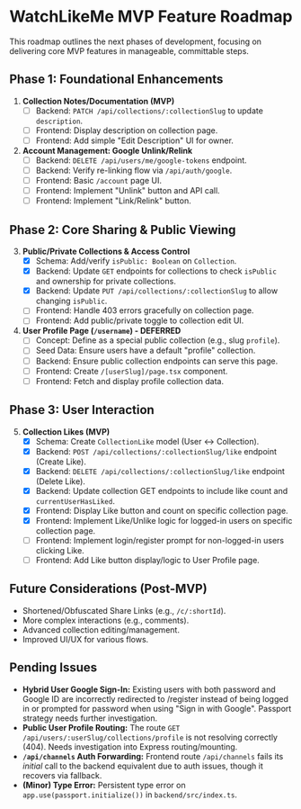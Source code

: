 # WatchLikeMe MVP Feature Roadmap

This roadmap outlines the next phases of development, focusing on delivering core MVP features in manageable, committable steps.

## Phase 1: Foundational Enhancements

1.  **Collection Notes/Documentation (MVP)**
    - [ ] Backend: `PATCH /api/collections/:collectionSlug` to update `description`.
    - [ ] Frontend: Display description on collection page.
    - [ ] Frontend: Add simple "Edit Description" UI for owner.
2.  **Account Management: Google Unlink/Relink**
    - [ ] Backend: `DELETE /api/users/me/google-tokens` endpoint.
    - [ ] Backend: Verify re-linking flow via `/api/auth/google`.
    - [ ] Frontend: Basic `/account` page UI.
    - [ ] Frontend: Implement "Unlink" button and API call.
    - [ ] Frontend: Implement "Link/Relink" button.

## Phase 2: Core Sharing & Public Viewing

3.  **Public/Private Collections & Access Control**
    - [x] Schema: Add/verify `isPublic: Boolean` on `Collection`.
    - [x] Backend: Update `GET` endpoints for collections to check `isPublic` and ownership for private collections.
    - [x] Backend: Update `PUT /api/collections/:collectionSlug` to allow changing `isPublic`.
    - [ ] Frontend: Handle 403 errors gracefully on collection page.
    - [ ] Frontend: Add public/private toggle to collection edit UI.
4.  **User Profile Page (`/username`) - DEFERRED**
    - [ ] Concept: Define as a special public collection (e.g., slug `profile`).
    - [ ] Seed Data: Ensure users have a default "profile" collection.
    - [ ] Backend: Ensure public collection endpoints can serve this page.
    - [ ] Frontend: Create `/[userSlug]/page.tsx` component.
    - [ ] Frontend: Fetch and display profile collection data.

## Phase 3: User Interaction

5.  **Collection Likes (MVP)**
    - [x] Schema: Create `CollectionLike` model (User <-> Collection).
    - [x] Backend: `POST /api/collections/:collectionSlug/like` endpoint (Create Like).
    - [x] Backend: `DELETE /api/collections/:collectionSlug/like` endpoint (Delete Like).
    - [x] Backend: Update collection GET endpoints to include like count and `currentUserHasLiked`.
    - [x] Frontend: Display Like button and count on specific collection page.
    - [x] Frontend: Implement Like/Unlike logic for logged-in users on specific collection page.
    - [ ] Frontend: Implement login/register prompt for non-logged-in users clicking Like.
    - [ ] Frontend: Add Like button display/logic to User Profile page.

## Future Considerations (Post-MVP)

- Shortened/Obfuscated Share Links (e.g., `/c/:shortId`).
- More complex interactions (e.g., comments).
- Advanced collection editing/management.
- Improved UI/UX for various flows.

## Pending Issues

- **Hybrid User Google Sign-In:** Existing users with both password and Google ID are incorrectly redirected to /register instead of being logged in or prompted for password when using "Sign in with Google". Passport strategy needs further investigation.
- **Public User Profile Routing:** The route `GET /api/users/:userSlug/collections/profile` is not resolving correctly (404). Needs investigation into Express routing/mounting.
- **`/api/channels` Auth Forwarding:** Frontend route `/api/channels` fails its _initial_ call to the backend equivalent due to auth issues, though it recovers via fallback.
- **(Minor) Type Error:** Persistent type error on `app.use(passport.initialize())` in `backend/src/index.ts`.
